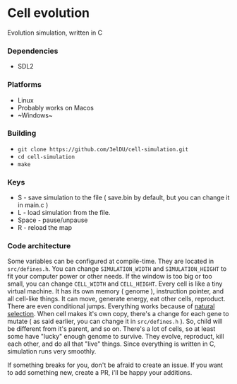 # Cell evolution
Evolution simulation, written in C

### Dependencies
- SDL2

### Platforms
- Linux
- Probably works on Macos
- ~Windows~

### Building
- `git clone https://github.com/3elDU/cell-simulation.git`
- `cd cell-simulation`
- `make`

### Keys
- S - save simulation to the file ( save.bin by default, but you can change it in main.c )
- L - load simulation from the file.
- Space - pause/unpause
- R - reload the map

### Code architecture
Some variables can be configured at compile-time. They are located in `src/defines.h`.
You can change `SIMULATION_WIDTH` and `SIMULATION_HEIGHT` to fit your computer power or other needs.
If the window is too big or too small, you can change `CELL_WIDTH` and `CELL_HEIGHT`.
Every cell is like a tiny virtual machine. It has its own memory ( genome ), instruction pointer, and all cell-like things.
It can move, generate energy, eat other cells, reproduct. There are even conditional jumps.
Everything works because of [natural selection](https://en.wikipedia.org/wiki/Natural_selection).
When cell makes it's own copy, there's a change for each gene to mutate ( as said earlier, you can change it in `src/defines.h` ).
So, child will be different from it's parent, and so on. There's a lot of cells, so at least some have "lucky" enough genome to survive.
They evolve, reproduct, kill each other, and do all that "live" things. Since everything is written in C, simulation runs very smoothly.

If something breaks for you, don't be afraid to create an issue.
If you want to add something new, create a PR, i'll be happy your additions.
